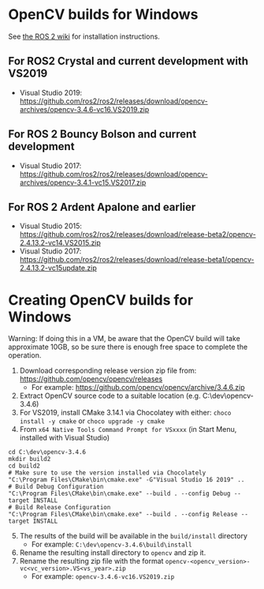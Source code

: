 # OpenCV builds for Windows

See [the ROS 2 wiki](https://github.com/ros2/ros2/wiki/Windows-Development-Setup#install-a-binary-distribution-of-opencv) for installation instructions.


## For ROS2 Crystal and current development with VS2019

* Visual Studio 2019: https://github.com/ros2/ros2/releases/download/opencv-archives/opencv-3.4.6-vc16.VS2019.zip


## For ROS 2 Bouncy Bolson and current development

* Visual Studio 2017: https://github.com/ros2/ros2/releases/download/opencv-archives/opencv-3.4.1-vc15.VS2017.zip


## For ROS 2 Ardent Apalone and earlier

* Visual Studio 2015: https://github.com/ros2/ros2/releases/download/release-beta2/opencv-2.4.13.2-vc14.VS2015.zip
* Visual Studio 2017: https://github.com/ros2/ros2/releases/download/release-beta1/opencv-2.4.13.2-vc15update.zip


# Creating OpenCV builds for Windows

Warning: If doing this in a VM, be aware that the OpenCV build will take approximate 10GB, so be sure there is enough free space to complete the operation.

1. Download corresponding release version zip file from: https://github.com/opencv/opencv/releases
   * For example: https://github.com/opencv/opencv/archive/3.4.6.zip 
2. Extract OpenCV source code to a suitable location (e.g. C:\dev\opencv-3.4.6)
3. For VS2019, install CMake 3.14.1 via Chocolatey with either: `choco install -y cmake` or `choco upgrade -y cmake`
4. From `x64 Native Tools Command Prompt for VSxxxx` (in Start Menu, installed with Visual Studio)

```
cd C:\dev\opencv-3.4.6
mkdir build2
cd build2
# Make sure to use the version installed via Chocolately
"C:\Program Files\CMake\bin\cmake.exe" -G"Visual Studio 16 2019" ..
# Build Debug Configuration
"C:\Program Files\CMake\bin\cmake.exe" --build . --config Debug --target INSTALL
# Build Release Configuration
"C:\Program Files\CMake\bin\cmake.exe" --build . --config Release --target INSTALL
```

5. The results of the build will be available in the `build/install` directory 
   * For example: `C:\dev\opencv-3.4.6\build\install`
6. Rename the resulting install directory to `opencv` and zip it.
7. Rename the resulting zip file with the format `opencv-<opencv_version>-vc<vc_version>.VS<vs_year>.zip`
    * For example: `opencv-3.4.6-vc16.VS2019.zip`
